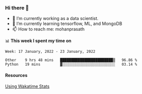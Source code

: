 ### Hi there 👋

- 🔭 I’m currently working as a data scientist.
- 🌱 I’m currently learning tensorflow, ML, and MongoDB
- 📫 How to reach me: mohanprasath

📊 **This week I spent my time on**
<!--START_SECTION:waka-->
```text
Week: 17 January, 2022 - 23 January, 2022

Other    9 hrs 48 mins   ████████████████████████▒   96.86 % 
Python   19 mins         ▓░░░░░░░░░░░░░░░░░░░░░░░░   03.14 % 
```
<!--END_SECTION:waka-->

#### Resources
[Using Wakatime Stats](https://github.com/marketplace/actions/waka-readme)
